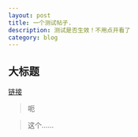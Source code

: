 ```yaml
---
layout: post
title: 一个测试帖子.
description: 测试是否生效！不用点开看了
category: blog
---
```


## 大标题

[链接](http://www.google.com)

> 呃

> 这个……


